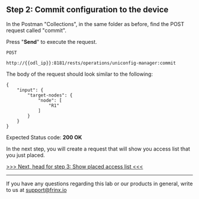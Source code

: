 ## Step 2: Commit configuration to the device 

In the Postman "Collections", in the same folder as before, find the POST request called "commit".


Press "**Send**" to execute the request.

```
POST

http://{{odl_ip}}:8181/rests/operations/uniconfig-manager:commit
```


The body of the request should look similar to the following:

```
{
    "input": {
        "target-nodes": {
            "node": [
                "R1"
            ]
        }
    }
}
```

Expected Status code: **200 OK**

In the next step, you will create a request that will show you access list that you just placed.

[>>> Next, head for step 3: Show placed access list <<<](9.md)

---
If you have any questions regarding this lab or our products in general, write to us at [support@frinx.io](mailto:support@frinx.io)